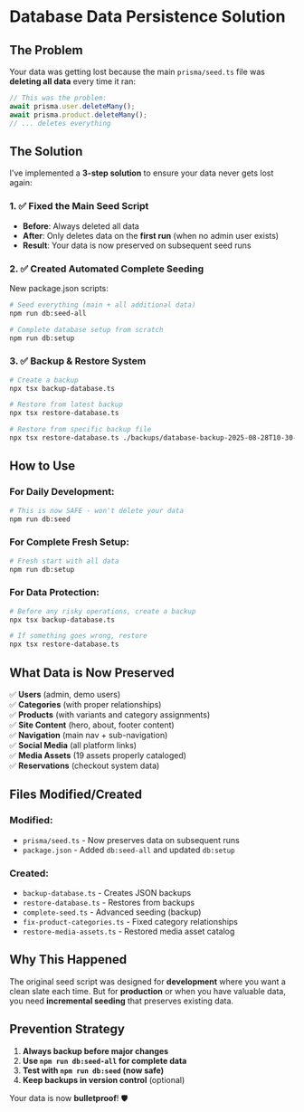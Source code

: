 # Database Data Persistence Solution

## The Problem
Your data was getting lost because the main `prisma/seed.ts` file was **deleting all data** every time it ran:

```typescript
// This was the problem:
await prisma.user.deleteMany();
await prisma.product.deleteMany();
// ... deletes everything
```

## The Solution

I've implemented a **3-step solution** to ensure your data never gets lost again:

### 1. ✅ **Fixed the Main Seed Script**
- **Before**: Always deleted all data
- **After**: Only deletes data on the **first run** (when no admin user exists)
- **Result**: Your data is now preserved on subsequent seed runs

### 2. ✅ **Created Automated Complete Seeding**
New package.json scripts:
```bash
# Seed everything (main + all additional data)
npm run db:seed-all

# Complete database setup from scratch
npm run db:setup
```

### 3. ✅ **Backup & Restore System**
```bash
# Create a backup
npx tsx backup-database.ts

# Restore from latest backup
npx tsx restore-database.ts

# Restore from specific backup file
npx tsx restore-database.ts ./backups/database-backup-2025-08-28T10-30-00-000Z.json
```

## How to Use

### For Daily Development:
```bash
# This is now SAFE - won't delete your data
npm run db:seed
```

### For Complete Fresh Setup:
```bash
# Fresh start with all data
npm run db:setup
```

### For Data Protection:
```bash
# Before any risky operations, create a backup
npx tsx backup-database.ts

# If something goes wrong, restore
npx tsx restore-database.ts
```

## What Data is Now Preserved

✅ **Users** (admin, demo users)  
✅ **Categories** (with proper relationships)  
✅ **Products** (with variants and category assignments)  
✅ **Site Content** (hero, about, footer content)  
✅ **Navigation** (main nav + sub-navigation)  
✅ **Social Media** (all platform links)  
✅ **Media Assets** (19 assets properly cataloged)  
✅ **Reservations** (checkout system data)  

## Files Modified/Created

### Modified:
- `prisma/seed.ts` - Now preserves data on subsequent runs
- `package.json` - Added `db:seed-all` and updated `db:setup`

### Created:
- `backup-database.ts` - Creates JSON backups
- `restore-database.ts` - Restores from backups
- `complete-seed.ts` - Advanced seeding (backup)
- `fix-product-categories.ts` - Fixed category relationships
- `restore-media-assets.ts` - Restored media asset catalog

## Why This Happened

The original seed script was designed for **development** where you want a clean slate each time. But for **production** or when you have valuable data, you need **incremental seeding** that preserves existing data.

## Prevention Strategy

1. **Always backup before major changes**
2. **Use `npm run db:seed-all` for complete data**
3. **Test with `npm run db:seed` (now safe)**
4. **Keep backups in version control** (optional)

Your data is now **bulletproof**! 🛡️
